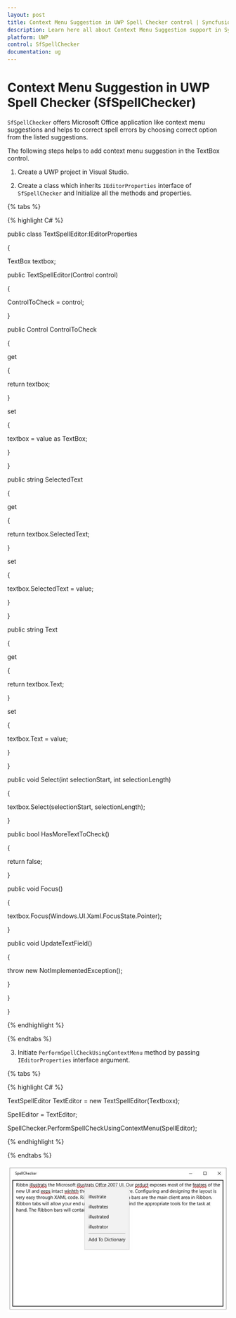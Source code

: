 ```yaml
---
layout: post
title: Context Menu Suggestion in UWP Spell Checker control | Syncfusion
description: Learn here all about Context Menu Suggestion support in Syncfusion UWP Spell Checker (SfSpellChecker) control and more.
platform: UWP
control: SfSpellChecker
documentation: ug
--- 
```


# Context Menu Suggestion in UWP Spell Checker (SfSpellChecker)

`SfSpellChecker` offers Microsoft Office application like context menu suggestions and helps to correct spell errors by choosing correct option from the listed suggestions.

The following steps helps to add context menu suggestion in the TextBox control.

1) Create a UWP project in Visual Studio.

2) Create a class which inherits `IEditorProperties` interface of `SfSpellChecker` and Initialize all the methods and properties.

{% tabs %}

{% highlight C# %}


public class TextSpellEditor:IEditorProperties

{

TextBox textbox;

public TextSpellEditor(Control control)

{

ControlToCheck = control;

}

public Control ControlToCheck

{

get

{

return textbox;

}

set

{

textbox = value as TextBox;

}

}

public string SelectedText

{

get

{

return textbox.SelectedText;

}

set

{

textbox.SelectedText = value;

}

}

public string Text

{

get

{

return textbox.Text;

}

set

{

textbox.Text = value;

}

}

public void Select(int selectionStart, int selectionLength)

{

textbox.Select(selectionStart, selectionLength);

}

public bool HasMoreTextToCheck()

{

return false;

}

public void Focus()

{

textbox.Focus(Windows.UI.Xaml.FocusState.Pointer);

}

public void UpdateTextField()

{

throw new NotImplementedException();

}

}

}


{% endhighlight %}

{% endtabs %}

3) Initiate `PerformSpellCheckUsingContextMenu` method by passing `IEditorProperties` interface argument.

{% tabs %}

{% highlight C# %}


TextSpellEditor TextEditor = new TextSpellEditor(Textboxx);

SpellEditor = TextEditor;  

SpellChecker.PerformSpellCheckUsingContextMenu(SpellEditor);

{% endhighlight %}

{% endtabs %}

![Suggestion using context menu](context-menu-suggestion-images/context-menu-suggestion.jpeg)



